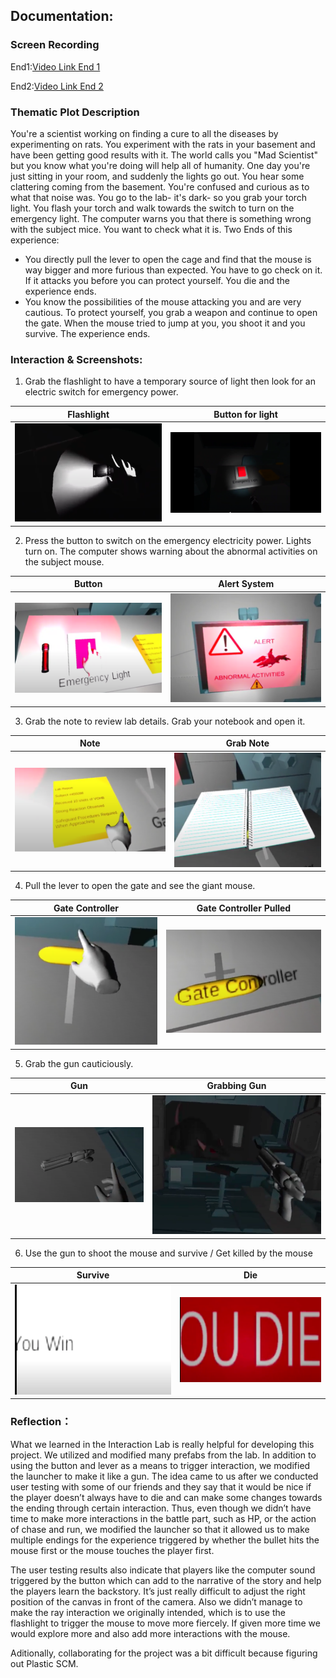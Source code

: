 ## Documentation:

### Screen Recording

End1:[Video Link End 1](https://drive.google.com/file/d/1J0aRza7eCRiXcW9tX9-1OsQq_UlL7cyj/view?usp=sharing)

End2:[Video Link End 2](https://drive.google.com/file/d/1g6fGU2-Kg1ak6Ng9e6liIqmdPmYcCoiZ/view?usp=sharing)

### Thematic Plot Description

You're a scientist working on finding a cure to all the diseases by experimenting on rats. You experiment with the rats in your basement and have been getting good results with it. The world calls you "Mad Scientist" but you know what you're doing will help all of humanity. One day you're just sitting in your room, and suddenly the lights go out. You hear some clattering coming from the basement. You're confused and curious as to what that noise was. You go to the lab- it's dark- so you grab your torch light. You flash your torch and walk towards the switch to turn on the emergency light. The computer warns you that there is something wrong with the subject mice. You want to check what it is.
Two Ends of this experience:

- You directly pull the lever to open the cage and find that the mouse is way bigger and more furious than expected. You have to go check on it. If it attacks you before you can protect yourself. You die and the experience ends.
- You know the possibilities of the mouse attacking you and are very cautious. To protect yourself, you grab a weapon and continue to open the gate. When the mouse tried to jump at you, you shoot it and you survive. The experience ends.

### Interaction & Screenshots:

1. Grab the flashlight to have a temporary source of light then look for an electric switch for emergency power.

Flashlight            |  Button for light
:-------------------------:|:-------------------------:
![](Screenshots/Untitled.png)  |  ![](Screenshots/Untitled-2.png)

2. Press the button to switch on the emergency electricity power. Lights turn on. The computer shows warning about the abnormal activities on the subject mouse.

Button            |  Alert System
:-------------------------:|:-------------------------:
![](Screenshots/Untitled-3.png)  |  ![](Screenshots/Untitled-4.png)

3. Grab the note to review lab details. Grab your notebook and open it.

Note            |  Grab Note
:-------------------------:|:-------------------------:
![](Screenshots/Untitled-5.png)  |  ![](Screenshots/Untitled-6.png)

4. Pull the lever to open the gate and see the giant mouse.

Gate Controller            |  Gate Controller Pulled
:-------------------------:|:-------------------------:
![](Screenshots/Untitled-7.png)  |  ![](Screenshots/Untitled-8.png)

5. Grab the gun cauticiously.

Gun                        |  Grabbing Gun
:-------------------------:|:-------------------------:
![](Screenshots/Untitled-9.png)  |  ![](Screenshots/Untitled-10.png)

6. Use the gun to shoot the mouse and survive / Get killed by the mouse

Survive           |  Die
:-------------------------:|:-------------------------:
![](Screenshots/Untitled-11.png)  |  ![](Screenshots/Untitled-12.png)

### Reflection：

What we learned in the Interaction Lab is really helpful for developing this project. We utilized and modified many prefabs from the lab. In addition to using the button and lever as a means to trigger interaction, we modified the launcher to make it like a gun. The idea came to us after we conducted user testing with some of our friends and they say that it would be nice if the player doesn’t always have to die and can make some changes towards the ending through certain interaction. Thus, even though we didn’t have time to make more interactions in the battle part, such as HP, or the action of chase and run, we modified the launcher so that it allowed us to make multiple endings for the experience triggered by whether the bullet hits the mouse first or the mouse touches the player first.

The user testing results also indicate that players like the computer sound triggered by the button which can add to the narrative of the story and help the players learn the backstory. It’s just really difficult to adjust the right position of the canvas in front of the camera. Also we didn’t manage to make the ray interaction we originally intended, which is to use the flashlight to trigger the mouse to move more fiercely. If given more time we would explore more and also add more interactions with the mouse.

Aditionally, collaborating for the project was a bit difficult because figuring out Plastic SCM. 
